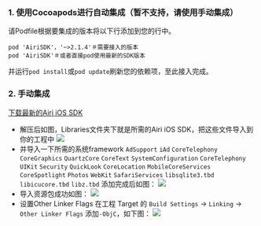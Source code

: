 ### 1. 使用Cocoapods进行自动集成（暂不支持，请使用手动集成）
请Podfile根据要集成的版本将以下行添加到您的行中。
```
pod 'AiriSDK'，'~>2.1.4'＃需要接入的版本
pod 'AiriSDK'＃或者直接pod使用最新的SDK版本
```
并运行`pod install`或`pod update`刷新您的依赖项，至此接入完成。
### 2. 手动集成

[下载最新的Airi iOS SDK](https://github.com/Yostardev/yostar-sdk-ios)
* 解压后如图，Libraries文件夹下就是所需的Airi iOS SDK，把这些文件导入到你的工程中
![](https://raw.githubusercontent.com/Yostardev/yostarsdk/master/docs/_media/iOS_2.2.1.png)
* 并导入一下所需的系统framework
`AdSupport`
`iAd`
`CoreTelephony`
`CoreGraphics`
`QuartzCore`
`CoreText`
`SystemConfiguration`
`CoreTelephony`
`UIKit`
`Security`
`QuickLook`
`CoreLocation`
`MobileCoreServices`
`CoreSpotlight`
`Photos`
`WebKit`
`SafariServices`
`libsqlite3.tbd`
`libicucore.tbd`
`libz.tbd`
添加完成后如图：
![](https://raw.githubusercontent.com/Yostardev/yostarsdk/master/docs/_media/iOS_2.2.2.png)
* 导入资源包成功如图：
![](https://raw.githubusercontent.com/Yostardev/yostarsdk/master/docs/_media/iOS_2.2.3.png)
* 设置Other Linker Flags
在工程 Target 的 `Build Settings` -> `Linking` -> `Other Linker Flags` 添加`-ObjC`，如下图：
![](https://raw.githubusercontent.com/Yostardev/yostarsdk/master/docs/_media/iOS_2.2.4.png)
